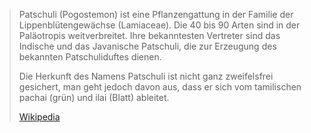 > Patschuli (Pogostemon) ist eine Pflanzengattung in der Familie der Lippenblütengewächse (Lamiaceae). Die 40 bis 90 Arten sind in der Paläotropis weitverbreitet. Ihre bekanntesten Vertreter sind das Indische und das Javanische Patschuli, die zur Erzeugung des bekannten Patschuliduftes dienen.
>
> Die Herkunft des Namens Patschuli ist nicht ganz zweifelsfrei gesichert, man geht jedoch davon aus, dass er sich vom tamilischen pachai (grün) und ilai (Blatt) ableitet.
>
> [Wikipedia](https://de.wikipedia.org/wiki/Patschuli)